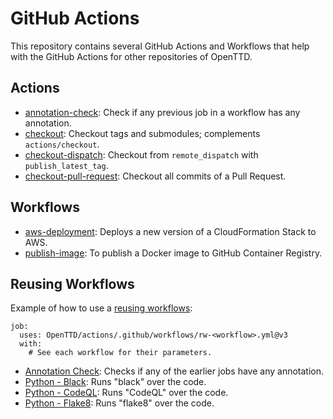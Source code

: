 # GitHub Actions

This repository contains several GitHub Actions and Workflows that help with the GitHub Actions for other repositories of OpenTTD.

## Actions

- [annotation-check](annotation-check/): Check if any previous job in a workflow has any annotation.
- [checkout](checkout/): Checkout tags and submodules; complements `actions/checkout`.
- [checkout-dispatch](checkout-dispatch/): Checkout from `remote_dispatch` with `publish_latest_tag`.
- [checkout-pull-request](checkout-pull-request/): Checkout all commits of a Pull Request.

## Workflows

- [aws-deployment](aws-deployment/): Deploys a new version of a CloudFormation Stack to AWS.
- [publish-image](publish-image/): To publish a Docker image to GitHub Container Registry.

## Reusing Workflows

Example of how to use a [reusing workflows](https://docs.github.com/en/actions/using-workflows/reusing-workflows):

```
job:
  uses: OpenTTD/actions/.github/workflows/rw-<workflow>.yml@v3
  with:
    # See each workflow for their parameters.
```

- [Annotation Check](.github/workflows/rw-annotation-check.yml): Checks if any of the earlier jobs have any annotation.
- [Python - Black](.github/workflows/rw-py-black.yml): Runs "black" over the code.
- [Python - CodeQL](.github/workflows/rw-py-codeql.yml): Runs "CodeQL" over the code.
- [Python - Flake8](.github/workflows/rw-py-flake8.yml): Runs "flake8" over the code.
